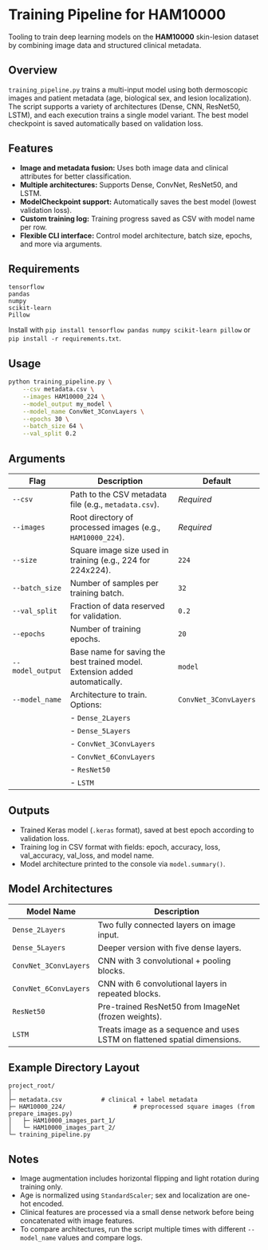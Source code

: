 # Training Pipeline for HAM10000

Tooling to train deep learning models on the **HAM10000** skin-lesion dataset by combining image data and structured clinical metadata.

## Overview

`training_pipeline.py` trains a multi-input model using both dermoscopic images and patient metadata (age, biological sex, and lesion localization). The script supports a variety of architectures (Dense, CNN, ResNet50, LSTM), and each execution trains a single model variant. The best model checkpoint is saved automatically based on validation loss.

## Features

* **Image and metadata fusion:** Uses both image data and clinical attributes for better classification.
* **Multiple architectures:** Supports Dense, ConvNet, ResNet50, and LSTM.
* **ModelCheckpoint support:** Automatically saves the best model (lowest validation loss).
* **Custom training log:** Training progress saved as CSV with model name per row.
* **Flexible CLI interface:** Control model architecture, batch size, epochs, and more via arguments.

## Requirements

```
tensorflow
pandas
numpy
scikit-learn
Pillow
```

Install with `pip install tensorflow pandas numpy scikit-learn pillow` or `pip install -r requirements.txt`.

## Usage

```bash
python training_pipeline.py \
    --csv metadata.csv \
    --images HAM10000_224 \
    --model_output my_model \
    --model_name ConvNet_3ConvLayers \
    --epochs 30 \
    --batch_size 64 \
    --val_split 0.2
```

## Arguments

| Flag            | Description                                                                 | Default                  |
|------------------|------------------------------------------------------------------------------|---------------------------|
| `--csv`          | Path to the CSV metadata file (e.g., `metadata.csv`).                        | *Required*                |
| `--images`       | Root directory of processed images (e.g., `HAM10000_224`).                  | *Required*                |
| `--size`         | Square image size used in training (e.g., 224 for 224x224).                 | `224`                     |
| `--batch_size`   | Number of samples per training batch.                                       | `32`                      |
| `--val_split`    | Fraction of data reserved for validation.                                   | `0.2`                     |
| `--epochs`       | Number of training epochs.                                                   | `20`                      |
| `--model_output` | Base name for saving the best trained model. Extension added automatically. | `model`                   |
| `--model_name`   | Architecture to train. Options:                                              | `ConvNet_3ConvLayers`     |
|                  | - `Dense_2Layers`                                                           |                           |
|                  | - `Dense_5Layers`                                                           |                           |
|                  | - `ConvNet_3ConvLayers`                                                     |                           |
|                  | - `ConvNet_6ConvLayers`                                                     |                           |
|                  | - `ResNet50`                                                                |                           |
|                  | - `LSTM`                                                                    |                           |

## Outputs

- Trained Keras model (`.keras` format), saved at best epoch according to validation loss.
- Training log in CSV format with fields: epoch, accuracy, loss, val_accuracy, val_loss, and model name.
- Model architecture printed to the console via `model.summary()`.

## Model Architectures

| Model Name           | Description                                                                 |
|----------------------|-----------------------------------------------------------------------------|
| `Dense_2Layers`      | Two fully connected layers on image input.                                 |
| `Dense_5Layers`      | Deeper version with five dense layers.                                     |
| `ConvNet_3ConvLayers`| CNN with 3 convolutional + pooling blocks.                                 |
| `ConvNet_6ConvLayers`| CNN with 6 convolutional layers in repeated blocks.                        |
| `ResNet50`           | Pre-trained ResNet50 from ImageNet (frozen weights).                       |
| `LSTM`               | Treats image as a sequence and uses LSTM on flattened spatial dimensions.  |

## Example Directory Layout

```
project_root/
│
├─ metadata.csv           # clinical + label metadata
├─ HAM10000_224/                   # preprocessed square images (from prepare_images.py)
│   ├─ HAM10000_images_part_1/
│   └─ HAM10000_images_part_2/
└─ training_pipeline.py
```

## Notes

- Image augmentation includes horizontal flipping and light rotation during training only.
- Age is normalized using `StandardScaler`; sex and localization are one-hot encoded.
- Clinical features are processed via a small dense network before being concatenated with image features.
- To compare architectures, run the script multiple times with different `--model_name` values and compare logs.
